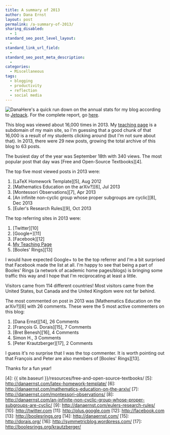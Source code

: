```yaml
---
title: A summary of 2013
author: Dana Ernst
layout: post
permalink: /a-summary-of-2013/
sharing_disabled:
  - 1
standard_seo_post_level_layout:
  - 
standard_link_url_field:
  - 
standard_seo_post_meta_description:
  - 
categories:
  - Miscellaneous
tags:
  - blogging
  - productivity
  - reflection
  - social media
---
```

<img src="{{ site.baseurl }}/images/2014/01/Dana-300x199.jpg?fit=300%2C199" alt="Dana" class="alignleft size-medium wp-image-1159" data-recalc-dims="1" />Here's a quick run down on the annual stats for my blog according to [Jetpack][1]. For the complete report, go [here][2].

This blog was viewed about 16,000 times in 2013. My [teaching page][3] is a subdomain of my main site, so I'm guessing that a good chunk of that 16,000 is a result of my students clicking around (but I'm not sure about that). In 2013, there were 29 new posts, growing the total archive of this blog to 63 posts.

The busiest day of the year was September 18th with 340 views. The most popular post that day was [Free and Open-Source Textbooks][4].

The top five most viewed posts in 2013 were:

  1. [LaTeX Homework Template][5], Aug 2012
  2. [Mathematics Education on the arXiv?][6], Jul 2013
  3. [Montessori Observations][7], Apr 2013
  4. [An infinite non-cyclic group whose proper subgroups are cyclic][8], Dec 2013
  5. [Euler's Research Rules][9], Oct 2013 

The top referring sites in 2013 were:

  1. [Twitter][10]
  2. [Google+][11]
  3. [Facebook][12]
  4. [My Teaching Page][3]
  5. [Booles' Rings][13]

I would have expected Google+ to be the top referrer and I'm a bit surprised that Facebook made the list at all. I'm happy to see that being a part of Booles' Rings (a network of academic home pages/blogs) is bringing some traffic this way and I hope that I'm reciprocating at least a little.

Visitors came from 114 different countries! Most visitors came from the United States, but Canada and the United Kingdom were not far behind.

The most commented on post in 2013 was [Mathematics Education on the arXiv?][6] with 26 comments. These were the 5 most active commenters on this blog:

  1. [Dana Ernst][14], 26 Comments
  2. [François G. Dorais][15], 7 Comments
  3. [Bret Benesh][16], 4 Comments
  4. Simon H., 3 Comments
  5. [Peter Krautzberger][17], 2 Comments

I guess it's no surprise that I was the top commenter. It is worth pointing out that François and Peter are also members of [Booles' Rings][13].

Thanks for a fun year!

 [1]: http://jetpack.me/
 [2]: http://jetpack.me/annual-report/31858472/2013/
 [3]: http://teaching.danaernst.com
 [4]: {{ site.baseurl }}/resources/free-and-open-source-textbooks/
 [5]: http://danaernst.com/latex-homework-template/
 [6]: http://danaernst.com/mathematics-education-on-the-arxiv/
 [7]: http://danaernst.com/montessori-observations/
 [8]: http://danaernst.com/an-infinite-non-cyclic-group-whose-proper-subgroups-are-cyclic/
 [9]: http://danaernst.com/eulers-research-rules/
 [10]: http://twitter.com
 [11]: http://plus.google.com
 [12]: http://facebook.com
 [13]: http://boolesrings.org
 [14]: http://danaernst.com/
 [15]: http://dorais.org/
 [16]: http://symmetricblog.wordpress.com/
 [17]: http://boolesrings.org/krautzberger/